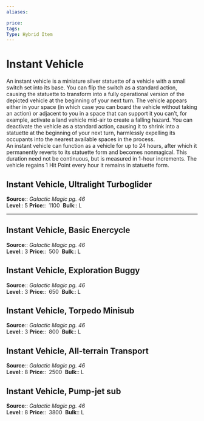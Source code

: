 ```yaml
---
aliases: 

price:  
tags: 
Type: Hybrid Item
---
```


# Instant Vehicle

An instant vehicle is a miniature silver statuette of a vehicle with a small switch set into its base. You can flip the switch as a standard action, causing the statuette to transform into a fully operational version of the depicted vehicle at the beginning of your next turn. The vehicle appears either in your space (in which case you can board the vehicle without taking an action) or adjacent to you in a space that can support it you can’t, for example, activate a land vehicle mid-air to create a falling hazard. You can deactivate the vehicle as a standard action, causing it to shrink into a statuette at the beginning of your next turn, harmlessly expelling its occupants into the nearest available spaces in the process.  
An instant vehicle can function as a vehicle for up to 24 hours, after which it permanently reverts to its statuette form and becomes nonmagical. This duration need not be continuous, but is measured in 1-hour increments. The vehicle regains 1 Hit Point every hour it remains in statuette form.  

## Instant Vehicle, Ultralight Turboglider

**Source**:: _Galactic Magic pg. 46_  
**Level**:: 5
**Price**::  1100 
**Bulk**:: L

---

## Instant Vehicle, Basic Enercycle

**Source**:: _Galactic Magic pg. 46_  
**Level**:: 3
**Price**::  500 
**Bulk**:: L

## Instant Vehicle, Exploration Buggy

**Source**:: _Galactic Magic pg. 46_  
**Level**:: 3
**Price**::  650 
**Bulk**:: L

## Instant Vehicle, Torpedo Minisub

**Source**:: _Galactic Magic pg. 46_  
**Level**:: 3
**Price**::  800 
**Bulk**:: L

## Instant Vehicle, All-terrain Transport

**Source**:: _Galactic Magic pg. 46_  
**Level**:: 8
**Price**::  2500 
**Bulk**:: L

## Instant Vehicle, Pump-jet sub

**Source**:: _Galactic Magic pg. 46_  
**Level**:: 8
**Price**::  3800 
**Bulk**:: L
